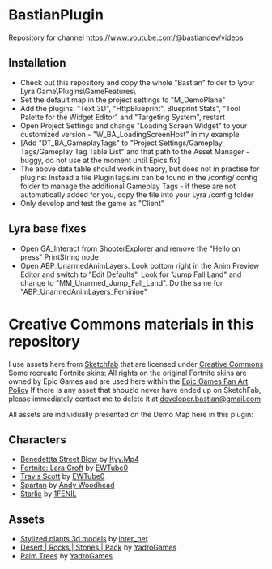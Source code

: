 # BastianPlugin
Repository for channel https://www.youtube.com/@bastiandev/videos

## Installation
*	Check out this repository and copy the whole "Bastian" folder to \your Lyra Game\Plugins\GameFeatures\
*	Set the default map in the project settings to "M_DemoPlane"
*	Add the plugins: "Text 3D", "HttpBlueprint", Blueprint Stats", "Tool Palette for the Widget Editor" and "Targeting System", restart
*	Open Project Settings and change "Loading Screen Widget" to your customized version - "W_BA_LoadingScreenHost" in my example
*	[Add "DT_BA_GameplayTags" to "Project Settings/Gameplay Tags/Gameplay Tag Table List" and that path to the Asset Manager - buggy, do not use at the moment until Epics fix]
*	The above data table should work in theory, but does not in practise for plugins: Instead a file PluginTags.ini can be found in the /config/ config folder to manage the additional Gameplay Tags - if these are not automatically added for you, copy the file into your Lyra /config folder
*	Only develop and test the game as "Client"
		
## Lyra base fixes
*	Open GA_Interact from ShooterExplorer and remove the "Hello on press" PrintString node
*	Open ABP_UnarmedAnimLayers. Look bottom right in the Anim Preview Editor and switch to "Edit Defaults". Look for "Jump Fall Land" and change to "MM_Unarmed_Jump_Fall_Land". Do the same for "ABP_UnarmedAnimLayers_Feminine"


# Creative Commons materials in this repository
I use assets here from [Sketchfab](https://sketchfab.com/) that are licensed under [Creative Commons](https://creativecommons.org/licenses/by/4.0/)
Some recreate Fortnite skins: All rights on the original Fortnite skins are owned by Epic Games and are used here within the [Epic Games Fan Art Policy](https://www.epicgames.com/site/de/fan-art-policy)
If there is any asset that shouzld never have ended up on SketchFab, please immediately contact me to delete it at developer.bastian@gmail.com

All assets are individually presented on the Demo Map here in this plugin:

## Characters
*	[Benedettta Street Blow](https://sketchfab.com/3d-models/benedetta-street-blow-3caa088a69fe4023bade4360e9c68fff) by [Kyy.Mp4](https://sketchfab.com/skyzoofficial122)
*	[Fortnite: Lara Croft](https://sketchfab.com/3d-models/fortnite-lara-croft-784511309e42495b8c4b592e476c7cd1) by [EWTube0](https://sketchfab.com/EWTube0)
*	[Travis Scott](https://sketchfab.com/3d-models/fortnite-travis-scott-42af15222ab14f819708a32972a1d2c8) by [EWTube0](https://sketchfab.com/EWTube0)
*	[Spartan](https://sketchfab.com/3d-models/rigged-for-ue4-spartan-free-666f485199db43488b14035f2a3840bf) by [Andy Woodhead](https://sketchfab.com/Andywoodhead)
*	[Starlie](https://sketchfab.com/3d-models/starlie-fortnite-f78aa69d7ef0450991910b7ec8dd8188) by [1FENIL](https://sketchfab.com/1FENIL)


## Assets
*	[Stylized plants 3d models](https://sketchfab.com/3d-models/stylized-plants-3d-models-b6f9cb5d5b074e809f68bee108f2cdc3) by [inter_net](https://sketchfab.com/inter_net)
*	[Desert | Rocks | Stones | Pack](https://sketchfab.com/3d-models/desert-rocks-stones-pack-c2208f5ccc004f1681d27de67fe75799) by [YadroGames](https://sketchfab.com/yadrogames)
*	[Palm Trees](https://sketchfab.com/3d-models/palm-trees-55690379305145488e20afb05fc687e6) by [YadroGames](https://sketchfab.com/yadrogames)







	
